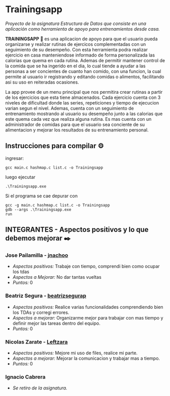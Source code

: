 # Trainingsapp
 *Proyecto de la asignatura Estructura de Datos que consiste en una aplicación como herramienta de apoyo para entrenamientos desde casa.*

**TRAININGSAPP** 🔩 es una aplicacion de apoyo para que el usuario pueda organizarse y realizar rutinas de ejercicos complementadas con un seguimiento de su desempeño.
Con esta herramienta podra realizar ejercicio en casa manteniendose informado de forma personalizada las calorias que quema en cada rutina.
Ademas de permitir mantener control de la comida que se ha ingerido en el dia, lo cual tiende a ayudar a las personas a ser concientes de cuanto han comido, con una funcion, la cual permite al usuario ir registrando y editando comidas o alimentos, facilitando asi su uso en reiteradas ocasiones.

La app provee de un menu principal que nos permitira crear rutinas a partir de los ejercicios que esta tiene almacenados. Cada ejercicio cuenta con 3 niveles de dificultad donde las
series, repeticiones y tiempo de ejecucion varian segun el nivel.
Ademas, cuenta con un seguimiento de entrenamiento mostrando al usuario su desempeño junto a las calorias que este quema cada vez que realiza alguna rutina. Es mas cuenta con un administrador de comidas para que el usuario sea conciente de su alimentacion y mejorar los resultados de su entrenamiento personal.

## Instrucciones para compilar ⚙️
ingresar:   
```
gcc main.c hashmap.c list.c -o Trainingsapp 
```
luego ejecutar 
```
.\Trainingsapp.exe
```

Si el programa se cae depurar con   
```
gcc -g main.c hashmap.c list.c -o Trainingsapp
gdb --args .\Trainingsapp.exe
run
```

## INTEGRANTES - Aspectos positivos y lo que debemos mejorar ✒️

### **Jose Pailamilla** - [jnachoo](https://github.com/jnachoo)
* *Aspectos positivos:* Trabaje con tiempo, comprendi bien como ocupar los tdas
* *Aspectos a Mejorar:* No dar tantas vueltas
* *Puntos:* 0

### **Beatriz Segura** - [beatrizsegurap](https://github.com/beatrizsegurap)
* *Aspectos positivos:* Realice varias funcionalidades comprendiendo bien los TDAs y corregi errores.
* *Aspectos a mejorar:* Organizarme mejor para trabajar con mas tiempo y definir mejor las tareas dentro del equipo.
* *Puntos:* 0

### **Nicolas Zarate** - [Leftzara](https://github.com/Leftzarad)
* *Aspectos positivos:* Mejore mi uso de files, realice mi parte.
* *Aspectos a mejorar:* Mejorar la comunicacion y trabajar mas a tiempo.
* *Puntos:* 0

### **Ignacio Cabrera**
* *Se retiro de la asignatura.*
